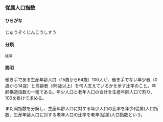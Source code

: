 <div style="display:none;">

## [あ行](securities-terms?id=あ行)
## [か行](securities-terms?id=か行)
## [さ行](securities-terms?id=さ行)

</div>

### 従属人口指数

#### ひらがな

じゅうぞくじんこうしすう

#### 分類

`経済`

#### 説明

働き手である生産年齢人口（15歳から64歳）100人が、働き手でない年少者（0歳から14歳）と高齢者（65歳以上）を何人支えているかを示す比率のこと。年齢構造指数の一種である。年少人口と老年人口の合計を生産年齢人口で割り、100を掛けて求める。
 
また同指数を分解し、生産年齢人口に対する年少人口の比率を年少(従属)人口指数、生産年齢人口に対する老年人口の比率を老年(従属)人口指数という。

<div style="display:none;">

## [た行](securities-terms?id=た行)
## [な行](securities-terms?id=な行)
## [は行](securities-terms?id=は行)
## [ま行](securities-terms?id=ま行)
## [や行](securities-terms?id=や行)
## [ら行](securities-terms?id=ら行)
## [わ行](securities-terms?id=わ行)
## [英数字・記号](securities-terms?id=英数字・記号)

</div>

